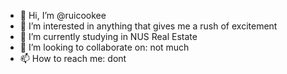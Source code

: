 - 👋 Hi, I’m @ruicookee
- 👀 I’m interested in anything that gives me a rush of excitement
- 🌱 I’m currently studying in NUS Real Estate
- 💞️ I’m looking to collaborate on: not much
- 📫 How to reach me: dont

<!---
ruicookee/ruicookee is a ✨ special ✨ repository because its `README.md` (this file) appears on your GitHub profile.
You can click the Preview link to take a look at your changes.
--->
